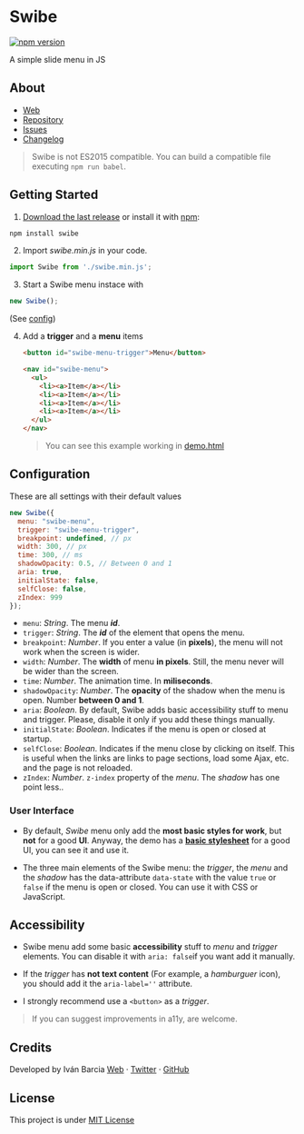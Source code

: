 # Swibe
[![npm version](https://badge.fury.io/js/swibe.svg)](https://badge.fury.io/js/swibe)

A simple slide menu in JS

## About
- [Web](http://barcia.github.io/standarize)
- [Repository](https://github.com/barcia/standarize)
- [Issues](https://github.com/barcia/standarize/issues)
- [Changelog](https://github.com/barcia/swibe/blob/master/CHANGELOG.md)

> Swibe is not ES2015 compatible. You can build a compatible file executing `npm run babel`.


## Getting Started

1. [Download the last release](https://github.com/barcia/swibe/releases/latest) or install it with [npm](https://www.npmjs.com/package/swibe):
  ```js
  npm install swibe
  ```

2. Import *swibe.min.js* in your code.
  ```js
  import Swibe from './swibe.min.js';
  ```

3. Start a Swibe menu instace with
```js
new Swibe();
```
 (See [config](https://github.com/barcia/swibe#configuration))


4. Add a **trigger** and a **menu** items
    ```html
    <button id="swibe-menu-trigger">Menu</button>
    ```

    ```html
    <nav id="swibe-menu">
      <ul>
        <li><a>Item</a></li>
        <li><a>Item</a></li>
        <li><a>Item</a></li>
        <li><a>Item</a></li>
      </ul>
    </nav>
    ```

    > You can see this example working in [demo.html](https://github.com/barcia/swibe/blob/master/docs/demo/index.html)




## Configuration

These are all settings with their default values
```js
new Swibe({
  menu: "swibe-menu",
  trigger: "swibe-menu-trigger",
  breakpoint: undefined, // px
  width: 300, // px
  time: 300, // ms
  shadowOpacity: 0.5, // Between 0 and 1
  aria: true,
  initialState: false,
  selfClose: false,
  zIndex: 999
});
```

* `menu`: _String_. The menu _**id**_.
* `trigger`: _String_. The _**id**_ of the element that opens the menu.
* `breakpoint`: _Number_. If you enter a value (in **pixels**), the menu will not work when the screen is wider.
* `width`: _Number_. The **width** of menu **in pixels**. Still, the menu never will be wider than the screen.
* `time`: _Number_. The animation time. In **miliseconds**.
* `shadowOpacity`: _Number_. The **opacity** of the shadow when the menu is open. Number **between 0 and 1**.
* `aria`: _Boolean_. By default, Swibe adds basic accessibility stuff to menu and trigger. Please, disable it only if you add these things manually.
* `initialState`: _Boolean_. Indicates if the menu is open or closed at startup.
* `selfClose`: _Boolean_. Indicates if the menu close by clicking on itself. This is useful when the links are links to page sections, load some Ajax, etc. and the page is not reloaded.
* `zIndex`: _Number_. `z-index` property of the _menu_. The _shadow_ has one point less..



### User Interface
* By default, _Swibe_ menu only add the **most basic styles for work**, but **not** for a good **UI**. Anyway, the demo has a **[basic stylesheet](https://github.com/barcia/swibe/blob/master/docs/demo/demo.css)** for a good UI, you can see it and use it.

* The three main elements of the Swibe menu: the _trigger_, the _menu_ and the _shadow_ has the data-attribute `data-state` with the value `true` or `false` if the menu is open or closed. You can use it with CSS or JavaScript.



## Accessibility
* Swibe menu add some basic **accessibility** stuff to _menu_ and _trigger_ elements. You can disable it with `aria: false`if you want add it manually.

* If the _trigger_ has **not text content** (For example, a _hamburguer_ icon), you should add it the `aria-label=''` attribute.

* I strongly recommend use a `<button>` as a _trigger_.

> If you can suggest improvements in a11y, are welcome.



## Credits
Developed by Iván Barcia
[Web](https://barcia.gal) · [Twitter](http://www.twitter.com/bartzia) · [GitHub](http://www.github.com/barcia)



## License
This project is under [MIT License](https://github.com/barcia/swibe/blob/master/LICENSE)
